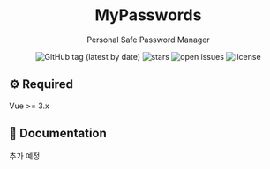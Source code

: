 <div align="center">

  <h1>MyPasswords</h1>

  <p>
    Personal Safe Password Manager
  </p>

  <img alt="GitHub tag (latest by date)" src="https://img.shields.io/github/v/tag/dev-huiya/mypassword-web-ui?label=version">
  <img src="https://img.shields.io/github/stars/dev-huiya/mypassword-web-ui" alt="stars" />
  <img src="https://img.shields.io/github/issues/dev-huiya/mypassword-web-ui" alt="open issues" />
  <img src="https://img.shields.io/github/license/dev-huiya/mypassword-web-ui" alt="license" />

  <br />
</div>


## :gear: Required
Vue >= 3.x

## :scroll: Documentation
추가 예정

